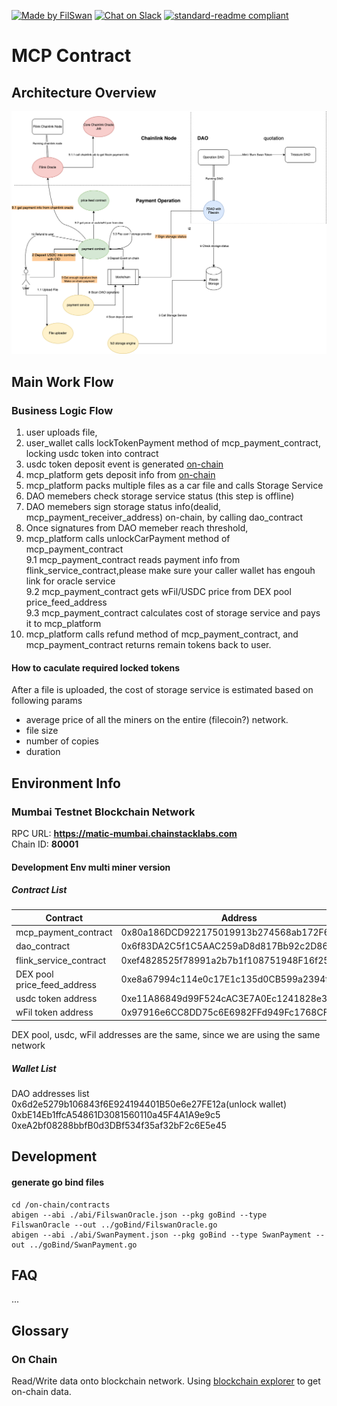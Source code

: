 [![Made by FilSwan](https://img.shields.io/badge/made%20by-FilSwan-green.svg)](https://www.filswan.com/)
[![Chat on Slack](https://img.shields.io/badge/slack-filswan.slack.com-green.svg)](https://filswan.slack.com)
[![standard-readme compliant](https://img.shields.io/badge/readme%20style-standard-brightgreen.svg)](https://github.com/RichardLitt/standard-readme)

# MCP Contract


## Architecture Overview

![Architecture Overview!](./docs/image/architecture.png "Contract Architecture Overview")


## Main Work Flow

### Business Logic Flow

1. user uploads file, 
2. user_wallet calls lockTokenPayment method of mcp_payment_contract, locking usdc token into contract
3. usdc token deposit event is generated [on-chain](#On-Chain)
4. mcp_platform gets deposit info from [on-chain](#On-Chain)
5. mcp_platform packs multiple files as a car file and calls Storage Service
6. DAO memebers check storage service status (this step is offline)
7. DAO memebers sign storage status info(dealid, mcp_payment_receiver_address) on-chain, by calling dao_contract
8. Once signatures from DAO memeber reach threshold, 
9. mcp_platform calls unlockCarPayment method of mcp_payment_contract  
9.1 mcp_payment_contract reads payment info from flink_service_contract,please make sure your caller wallet has engouh link for oracle service    
9.2 mcp_payment_contract gets wFil/USDC price from DEX pool price_feed_address   
9.3 mcp_payment_contract calculates cost of storage service and pays it to mcp_platform    
1.  mcp_platform calls refund method of mcp_payment_contract, and mcp_payment_contract returns remain tokens back to user.  




#### How to caculate required locked tokens
After a file is uploaded, the cost of storage service is estimated based on following params   
   - average price of all the miners on the entire (filecoin?) network.  
   - file size  
   - number of copies
   - duration  


## Environment Info

### Mumbai Testnet Blockchain Network
RPC URL: **https://matic-mumbai.chainstacklabs.com**      
Chain ID: **80001**
#### Development Env multi miner version
##### Contract List

|Contract   |  Address |
|---|---|
| mcp_payment_contract  | 0x80a186DCD922175019913b274568ab172F6E20b1  |
| dao_contract  | 0x6f83DA2C5f1C5AAC259aD8d817Bb92c2D863F74c  |
| flink_service_contract  | 0xef4828525f78991a2b7b1f108751948F16f25a3F  |
| DEX pool price_feed_address  | 0xe8a67994c114e0c17E1c135d0CB599a2394f1505  |
| usdc token address  | 0xe11A86849d99F524cAC3E7A0Ec1241828e332C62  |
| wFil token address  | 0x97916e6CC8DD75c6E6982FFd949Fc1768CF8c055  |

DEX pool, usdc, wFil addresses are the same, since we are using the same network
##### Wallet List
DAO addresses list  
0x6d2e5279b106843f6E924194401B50e6e27FE12a(unlock wallet)  
0xbE14Eb1ffcA54861D3081560110a45F4A1A9e9c5  
0xeA2bf08288bbfB0d3DBf534f35af32bF2c6E5e45  

## Development
#### generate go bind files
```
cd /on-chain/contracts
abigen --abi ./abi/FilswanOracle.json --pkg goBind --type FilswanOracle --out ../goBind/FilswanOracle.go
abigen --abi ./abi/SwanPayment.json --pkg goBind --type SwanPayment --out ../goBind/SwanPayment.go 
```
## FAQ
...

## Glossary
### On Chain
Read/Write data onto blockchain network. Using [blockchain explorer](https://mumbai.polygonscan.com/) to get on-chain data.
